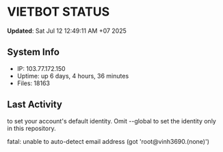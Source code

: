 # VIETBOT STATUS
**Updated**: Sat Jul 12 12:49:11 AM +07 2025

## System Info
- IP: 103.77.172.150
- Uptime: up 6 days, 4 hours, 36 minutes
- Files: 18163

## Last Activity

to set your account's default identity.
Omit --global to set the identity only in this repository.

fatal: unable to auto-detect email address (got 'root@vinh3690.(none)')
